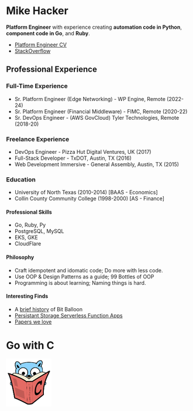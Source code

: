 # Mike Hacker

**Platform Engineer** with experience creating **automation code in Python**, **component code in Go**, and **Ruby**.
- [Platform Engineer CV](https://platform-engineer-cv.vercel.app/)
- [StackOverflow](https://stackoverflow.com/users/4612518/bananaforscale)

## Professional Experience

### Full-Time Experience
- Sr. Platform Engineer (Edge Networking) - WP Engine, Remote (2022-24)
- Sr. Platform Engineer (Financial Middleware) - FIMC, Remote (2020-22)
- Sr. DevOps Engineer - (AWS GovCloud) Tyler Technologies, Remote (2018-20)

### Freelance Experience
- DevOps Engineer - Pizza Hut Digital Ventures, UK (2017)
- Full-Stack Developer - TxDOT, Austin, TX (2016)
- Web Development Immersive - General Assembly, Austin, TX (2015)
    
### Education
- University of North Texas (2010-2014) [BAAS - Economics]
- Collin County Community College (1998-2000) [AS - Finance]

#### Professional Skills
- Go, Ruby, Py
- PostgreSQL, MySQL
- EKS, GKE
- CloudFlare

#### Philosophy

- Craft idempotent and idomatic code; Do more with less code.
- Use OOP & Design Patterns as a guide; 99 Bottles of OOP
- Programming is about learning; Naming things is hard.

#### Interesting Finds

- A [brief history](https://www.netlify.com/blog/2018/08/14/announcing-netlify-drop-the-simplicity-of-bitballoon-with-the-added-power-of-netlify/) of Bit Balloon
- [Persistant Storage Serverless Function Apps](https://read.seas.harvard.edu/~kohler/class/cs260r-s19/projects/cs260r-s19-melange.pdf)
- [Papers we love](https://github.com/papers-we-love/papers-we-love)

# Go with C
<img src="go-with-C-book.svg" alt="go-with-C-book" width="125"/>

<!--
**mhackersu/mhackersu** is a ✨ _special_ ✨ repository because its `README.md` (this file) appears on your GitHub profile.

Here are some ideas to get you started:

- 🔭 I’m currently working on ...
- 🌱 I’m currently learning ...
- 👯 I’m looking to collaborate on ...
- 🤔 I’m looking for help with ...
- 💬 Ask me about ...
- 📫 How to reach me: ...
- 😄 Pronouns: ...
- ⚡ Fun fact: ...

-->
